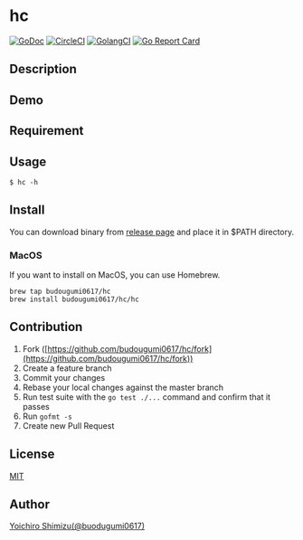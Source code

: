 hc
====

[![GoDoc](https://godoc.org/github.com/budougumi0617/hc?status.svg)][godoc]
[![CircleCI](https://img.shields.io/circleci/project/github/budougumi0617/hc.svg)][circleci]
[![GolangCI](https://golangci.com/badges/github.com/budougumi0617/hc.svg)][golangci]
[![Go Report Card](https://goreportcard.com/badge/github.com/budougumi0617/hc)][goreportcard]


[godoc]:https://godoc.org/github.com/budougumi0617/hc
[circleci]:https://circleci.com/gh/budougumi0617/hc/tree/master
[golangci]:https://golangci.com/r/github.com/budougumi0617/hc
[goreportcard]:https://goreportcard.com/report/github.com/budougumi0617/hc

## Description


## Demo

## Requirement

## Usage

```
$ hc -h
```

## Install
You can download binary from [release page](https://github.com/budougumi0617/hc/releases) and place it in $PATH directory.

### MacOS
If you want to install on MacOS, you can use Homebrew.
```
brew tap budougumi0617/hc
brew install budougumi0617/hc/hc
```


## Contribution
1. Fork ([https://github.com/budougumi0617/hc/fork](https://github.com/budougumi0617/hc/fork))
2. Create a feature branch
3. Commit your changes
4. Rebase your local changes against the master branch
5. Run test suite with the `go test ./...` command and confirm that it passes
6. Run `gofmt -s`
7. Create new Pull Request

## License

[MIT](https://github.com/budougumi0617/hc/blob/master/LICENSE)

## Author

[Yoichiro Shimizu(@buodugumi0617)](https://github.com/budougumi0617)

